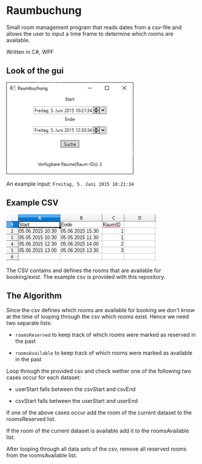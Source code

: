 # Raumbuchung
Small room management program that reads dates from a csv-file and allows the user to input a time frame to determine which rooms are available.

Written in C#, WPF
## Look of the gui
![gui](readme_imgs/ui_example.png)

An example input: `Freitag, 5. Juni 2015 10:21:34`

## Example CSV
![csv](readme_imgs/csv_example.png)

The CSV contains and defines the rooms that are available for booking/exist. The example csv is provided with this repository.

## The Algorithm
Since the csv defines which rooms are available for booking we don't know at the time of looping through the csv which rooms exist. Hence we need two separate lists:
* `roomsReserved` to keep track of which rooms were marked as reserved in the past
  
* `roomsAvailable` to keep track of which rooms were marked as available in the past

Loop through the provided csv and check wether one of the following two cases occur for each dataset:

* userStart falls between the csvStart and csvEnd
  
* csvStart falls between the userStart and userEnd

If one of the above cases occur add the room of the current dataset to the roomsReserved list.

If the room of the current dataset is available add it to the roomsAvailable list.

After looping through all data sets of the csv, remove all reserved rooms from the roomsAvailable list.